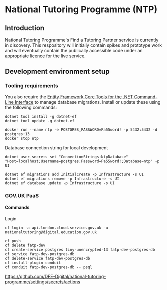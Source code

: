 # National Tutoring Programme (NTP)

## Introduction

National Tutoring Programme's Find a Tutoring Partner service is currently in discovery. This respository will initially contain spikes and prototype work and will eventually contain the publically accessible code under an appropriate licence for the live service.

## Development environment setup

### Tooling requirements

You also require the [Entity Framework Core Tools for the .NET Command-Line Interface](https://www.nuget.org/packages/dotnet-ef/) to manage database migrations. Install or update these using the following commands:

```
dotnet tool install -g dotnet-ef
dotnet tool update -g dotnet-ef
```

```
docker run --name ntp -e POSTGRES_PASSWORD=Pa55word! -p 5432:5432 -d postgres:13
docker stop ntp
```

Database connection string for local development
```
dotnet user-secrets set "ConnectionStrings:NtpDatabase" "Host=localhost;Username=postgres;Password=Pa55word!;Database=ntp" -p UI
```

```
dotnet ef migrations add InitialCreate -p Infrastructure -s UI
dotnet ef migrations remove -p Infrastructure -s UI
dotnet ef database update -p Infrastructure -s UI
```

### GOV.UK PaaS

#### Commands

Login
```
cf login -a api.london.cloud.service.gov.uk -u nationaltutoring@digital.education.gov.uk
```

```
cf push
cf delete fatp-dev
cf create-service postgres tiny-unencrypted-13 fatp-dev-postgres-db
cf service fatp-dev-postgres-db
cf delete-service fatp-dev-postgres-db
cf install-plugin conduit
cf conduit fatp-dev-postgres-db -- psql
```


https://github.com/DFE-Digital/national-tutoring-programme/settings/secrets/actions
